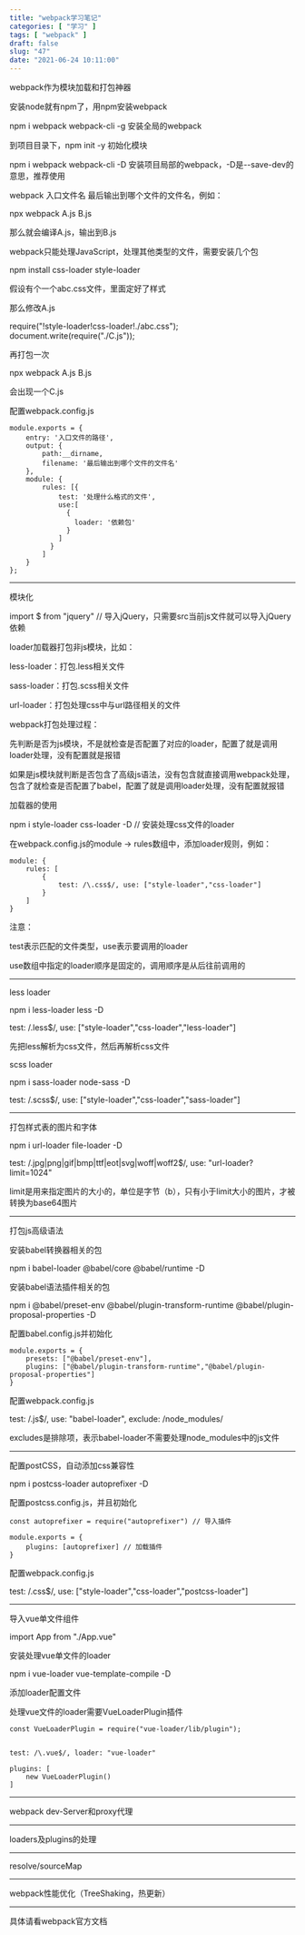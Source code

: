 ```yaml
---
title: "webpack学习笔记"
categories: [ "学习" ]
tags: [ "webpack" ]
draft: false
slug: "47"
date: "2021-06-24 10:11:00"
---
```


webpack作为模块加载和打包神器

安装node就有npm了，用npm安装webpack

npm i webpack webpack-cli -g 安装全局的webpack

到项目目录下，npm init -y 初始化模块

npm i webpack webpack-cli -D 安装项目局部的webpack，-D是--save-dev的意思，推荐使用

webpack 入口文件名 最后输出到哪个文件的文件名，例如：

npx webpack A.js B.js

那么就会编译A.js，输出到B.js

webpack只能处理JavaScript，处理其他类型的文件，需要安装几个包

npm install css-loader style-loader

假设有个一个abc.css文件，里面定好了样式

那么修改A.js

require("!style-loader!css-loader!./abc.css");
document.write(require("./C.js"));

再打包一次

npx webpack A.js B.js

会出现一个C.js

配置webpack.config.js

    module.exports = {
        entry: '入口文件的路径',
        output: {
            path:__dirname,
            filename: '最后输出到哪个文件的文件名'
        },
        module: {
            rules: [{
                test: '处理什么格式的文件',
                use:[
                  {
                    loader: '依赖包'
                  }
                ]
              }
            ]
        }
    };



---



模块化

import $ from "jquery" // 导入jQuery，只需要src当前js文件就可以导入jQuery依赖


loader加载器打包非js模块，比如：

less-loader：打包.less相关文件

sass-loader：打包.scss相关文件

url-loader：打包处理css中与url路径相关的文件


webpack打包处理过程：

先判断是否为js模块，不是就检查是否配置了对应的loader，配置了就是调用loader处理，没有配置就是报错

如果是js模块就判断是否包含了高级js语法，没有包含就直接调用webpack处理，包含了就检查是否配置了babel，配置了就是调用loader处理，没有配置就报错



加载器的使用

npm i style-loader css-loader -D // 安装处理css文件的loader

在webpack.config.js的module -> rules数组中，添加loader规则，例如：

    module: {
        rules: [
            {
                test: /\.css$/, use: ["style-loader","css-loader"]
            }
        ]
    }
   

注意：

test表示匹配的文件类型，use表示要调用的loader

use数组中指定的loader顺序是固定的，调用顺序是从后往前调用的


---

less loader

npm i less-loader less -D

test: /\.less$/, use: ["style-loader","css-loader","less-loader"]


先把less解析为css文件，然后再解析css文件


scss loader

npm i sass-loader node-sass -D


test: /\.scss$/, use: ["style-loader","css-loader","sass-loader"]


---

打包样式表的图片和字体

npm i url-loader file-loader -D

test: /\.jpg|png|gif|bmp|ttf|eot|svg|woff|woff2$/, use: "url-loader?limit=1024"



limit是用来指定图片的大小的，单位是字节（b），只有小于limit大小的图片，才被转换为base64图片


---

打包js高级语法

安装babel转换器相关的包

npm i babel-loader @babel/core @babel/runtime -D

安装babel语法插件相关的包

npm i @babel/preset-env @babel/plugin-transform-runtime @babel/plugin-proposal-properties -D

配置babel.config.js并初始化

    module.exports = {
        presets: ["@babel/preset-env"],
        plugins: ["@babel/plugin-transform-runtime","@babel/plugin-proposal-properties"]
    }


配置webpack.config.js

test: /\.js$/, use: "babel-loader", exclude: /node_modules/


excludes是排除项，表示babel-loader不需要处理node_modules中的js文件


---

配置postCSS，自动添加css兼容性

npm i postcss-loader autoprefixer -D

配置postcss.config.js，并且初始化

    const autoprefixer = require("autoprefixer") // 导入插件

    module.exports = {
        plugins: [autoprefixer] // 加载插件
    }

配置webpack.config.js

test: /\.css$/, use: ["style-loader","css-loader","postcss-loader"]


---


导入vue单文件组件

import App from "./App.vue"

安装处理vue单文件的loader

npm i vue-loader vue-template-compile -D


添加loader配置文件

处理vue文件的loader需要VueLoaderPlugin插件

    const VueLoaderPlugin = require("vue-loader/lib/plugin");


    test: /\.vue$/, loader: "vue-loader"

    plugins: [
        new VueLoaderPlugin()
    ]

---

webpack dev-Server和proxy代理

---

loaders及plugins的处理


---

resolve/sourceMap

---

webpack性能优化（TreeShaking，热更新）



---


具体请看webpack官方文档




